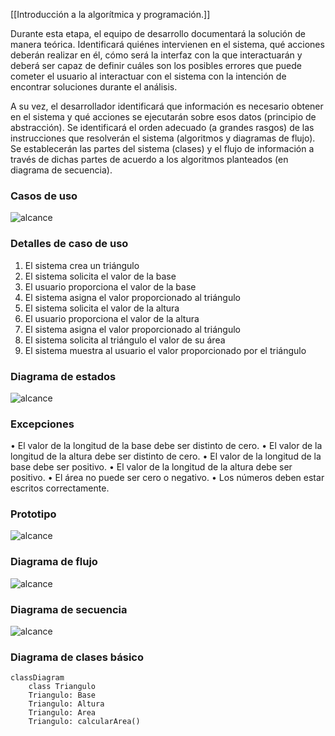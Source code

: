 [[Introducción a la algorítmica y programación.]]

Durante esta etapa, el equipo de desarrollo documentará la solución de manera teórica. Identificará quiénes intervienen en el sistema, qué acciones deberán realizar en él, cómo será la interfaz con la que interactuarán y deberá ser capaz de definir cuáles son los posibles errores que puede cometer el usuario al interactuar con el sistema con la intención de encontrar soluciones durante el análisis.

A su vez, el desarrollador identificará que información es necesario obtener en el sistema y qué acciones se ejecutarán sobre esos datos (principio de abstracción). Se identificará el orden adecuado (a grandes rasgos) de las instrucciones que resolverán el sistema (algoritmos y diagramas de flujo). Se establecerán las partes del sistema (clases) y el flujo de información a través de dichas partes de acuerdo a los algoritmos planteados (en diagrama de secuencia).

### Casos de uso

<img
  src="https://portalacademico.cch.unam.mx/sites/default/files/casos-uso.png"
  alt="alcance"
/>

### Detalles de caso de uso

1. El sistema crea un triángulo
2. El sistema solicita el valor de la base
3. El usuario proporciona el valor de la base
4. El sistema asigna el valor proporcionado al triángulo
5. El sistema solicita el valor de la altura
6. El usuario proporciona el valor de la altura
7. El sistema asigna el valor proporcionado al triángulo
8. El sistema solicita al triángulo el valor de su área
9. El sistema muestra al usuario el valor proporcionado por el triángulo

### Diagrama de estados

<img
  src="https://portalacademico.cch.unam.mx/sites/default/files/diagrama-estados.png"
  alt="alcance"
/>

### Excepciones

• El valor de la longitud de la base debe ser distinto de cero.
• El valor de la longitud de la altura debe ser distinto de cero.
• El valor de la longitud de la base debe ser positivo.
• El valor de la longitud de la altura debe ser positivo.
• El área no puede ser cero o negativo.
• Los números deben estar escritos correctamente.

### Prototipo

<img
  src="https://portalacademico.cch.unam.mx/sites/default/files/prototipo.jpg"
  alt="alcance"
/>

### Diagrama de flujo

<img
  src="https://portalacademico.cch.unam.mx/sites/default/files/diagrama-flujo.png"
  alt="alcance"
/>

### Diagrama de secuencia

<img
  src="https://portalacademico.cch.unam.mx/sites/default/files/diagrama-secuancia.png"
  alt="alcance"
/>

### Diagrama de clases básico

```mermaid
classDiagram
	class Triangulo
	Triangulo: Base
	Triangulo: Altura
	Triangulo: Area
	Triangulo: calcularArea()
```